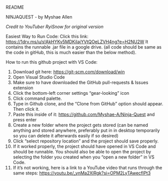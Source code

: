 README

NINJAQUEST - by Myshae Allen

*Credit to YouTuber RyiSnow for original version*

Easiest Way to Run Code:
Click this link: https://1drv.ms/u/s!AkHYKv5MDKilajYVtQOeLZVH4ng?e=H2NU2W 
It contains the runnable .jar file in a google drive. (all code should be same as the code in gitHub, this is much easier than the below method).

How to run this github project with VS Code:
01) Download git here: https://git-scm.com/download/win 
02) Open Visual Studio Code
03) Make sure to have downloaded the GitHub pull-requests & Issues extension
04) Click the bottom-left corner settings “gear-looking” icon
05) Click command palette.
06) Type in Github clone, and the “Clone from GitHub” option should appear. Then click it.
07) Paste this inside of it: https://github.com/Myshae-A/Ninja-Quest and press enter
08) Create a new folder where the project gets stored (can be named anything and stored anywhere, preferably put in in desktop temporarily so you can delete it afterwards easily if so desired)
09) Click “select repository location” and the project should save properly.
10) If it worked properly, the project should have opened in VS Code and should be runnable. You should also be able to open the project by selecting the folder you created when you “open a new folder” in VS Code.
11) If it’s not working, here is a link to a YouTube video that runs through the same steps: https://youtu.be/_ynMa2XlRgk?si=OPM2LyTAwecflPt3 
